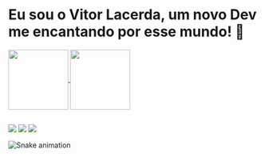 # Eu sou o Vitor Lacerda, um novo Dev me encantando por esse mundo! 👋

 <div>
  <a href="https://github.com/vitorlfaria">
  <img height="120em" align="center" src="https://github-readme-stats.vercel.app/api?username=vitorlfaria&hide=stars&show_icons=true&theme=vue-dark"/>                    
  <img height="120em" align="center" src="https://github-readme-stats.vercel.app/api/top-langs/?username=vitorlfaria&layout=compact&theme=vue-dark"/>
</div>
  
##
 
<div> 
  <a href="https://instagram.com/_ovito" target="_blank"><img src="https://img.shields.io/badge/-Instagram-%23E4405F?style=for-the-badge&logo=instagram&logoColor=white" target="_blank"></a>
  <a href = "mailto:vitorlacerdafaria7@gmail.com"><img src="https://img.shields.io/badge/-Gmail-%23333?style=for-the-badge&logo=gmail&logoColor=white" target="_blank"></a>
  <a href="https://www.linkedin.com/in/vitor-lacerda-faria" target="_blank"><img src="https://img.shields.io/badge/-LinkedIn-%230077B5?style=for-the-badge&logo=linkedin&logoColor=white" target="_blank"></a> 
 
  ![Snake animation](https://github.com/vitorlfaria/vitorlfaria/blob/output/github-contribution-grid-snake.svg)
 
</div>
